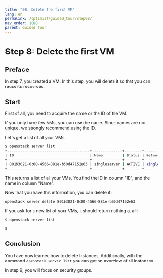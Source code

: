 ```yaml
---
title: "08: Delete the first VM"
lang: en
permalink: /optimist/guided_tour/step08/
nav_order: 1080
parent: Guided Tour
---
```


# Step 8: Delete the first VM

## Preface

In step 7, you created a VM. In this step, you will delete it so that you can reuse its resources.

## Start

First of all, you need to acquire the name or the ID of the VM.

If you only have few VMs, you can use the name. Since names are not unique, we
strongly recommend using the ID.

Let's get a list of all your VMs:

```bash
$ openstack server list
+--------------------------------------+--------------+--------+---------------------------------------------------+------------------------------------+
| ID                                   | Name         | Status | Networks                                          | Image Name                         |
+--------------------------------------+--------------+--------+---------------------------------------------------+------------------------------------+
| 801b3021-0c00-4566-881e-b50d47152e63 | singleserver | ACTIVE | single_internal_network=10.0.0.12, 185.116.245.39 | Ubuntu 16.04 Xenial Xerus - Latest |
+--------------------------------------+--------------+--------+---------------------------------------------------+------------------------------------+
```

This returns a list of all your VMs. You find the ID in column "ID", and the name in column "Name".

Now that you have this information, you can delete it:

```bash
openstack server delete 801b3021-0c00-4566-881e-b50d47152e63
```

If you ask for a new list of your VMs, it should return nothing at all:

```bash
$ openstack server list

$
```

## Conclusion

You have now learned how to delete Instances. Additionally, with the command `openstack server list` you can get an overview of all instances.

In step 9, you will focus on security groups.
